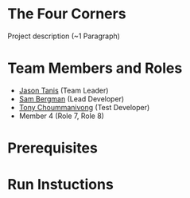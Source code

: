 # The Four Corners

Project description (~1 Paragraph)

# Team Members and Roles

* [Jason Tanis](https://github.com/Jason-Tanis/CIS350-HW2-Tanis.git) (Team Leader)
* [Sam Bergman](https://github.com/bergmasa/CIS350-HW2-Bergman.git) (Lead Developer)
* [Tony Choummanivong](https://github.com/TonyCyber6/CIS350-HW2--Choummanivong-.git) (Test Developer)
* Member 4 (Role 7, Role 8)

# Prerequisites

# Run Instuctions
